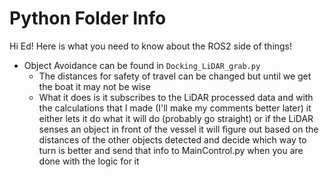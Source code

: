 # Python Folder Info

Hi Ed! Here is what you need to know about the ROS2 side of things!

- Object Avoidance can be found in `Docking_LiDAR_grab.py`
  	- The distances for safety of travel can be changed but until we get the boat it may not be wise
  	- What it does is it subscribes to the LiDAR processed data and with the calculations that I made (I'll make my comments better later) it either lets it do what it will do (probably go straight) or if the LiDAR senses an object in front of the vessel it will figure out based on the distances of the other objects detected and decide which way to turn is better and send that info to MainControl.py when you are done with the logic for it
